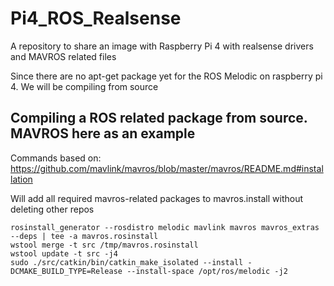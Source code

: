 # Pi4_ROS_Realsense
A repository to share an image with Raspberry Pi 4 with realsense drivers and MAVROS related files

Since there are no apt-get package yet for the ROS Melodic on raspberry pi 4. We will be compiling from source

## Compiling a ROS related package from source. MAVROS here as an example
Commands based on:
https://github.com/mavlink/mavros/blob/master/mavros/README.md#installation

Will add all required mavros-related packages to mavros.install without deleting other repos

```
rosinstall_generator --rosdistro melodic mavlink mavros mavros_extras --deps | tee -a mavros.rosinstall
wstool merge -t src /tmp/mavros.rosinstall
wstool update -t src -j4
sudo ./src/catkin/bin/catkin_make_isolated --install -DCMAKE_BUILD_TYPE=Release --install-space /opt/ros/melodic -j2
```
